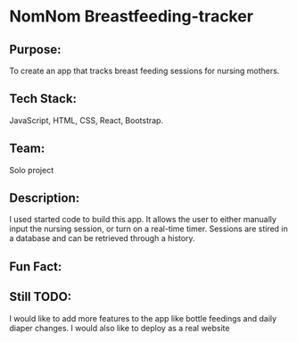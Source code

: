 # NomNom Breastfeeding-tracker

## Purpose:
To create an app that tracks breast feeding sessions for nursing mothers.
## Tech Stack:
JavaScript, HTML, CSS, React, Bootstrap.
## Team:
Solo project
## Description:
I used started code to build this app. It allows the user to either manually input the nursing session, or turn on a real-time timer. Sessions are stired in a database and can be retrieved through a history. 
## Fun Fact:

## Still TODO:
I would like to add more features to the app like bottle feedings and daily diaper changes. I would also like to deploy as a real website
